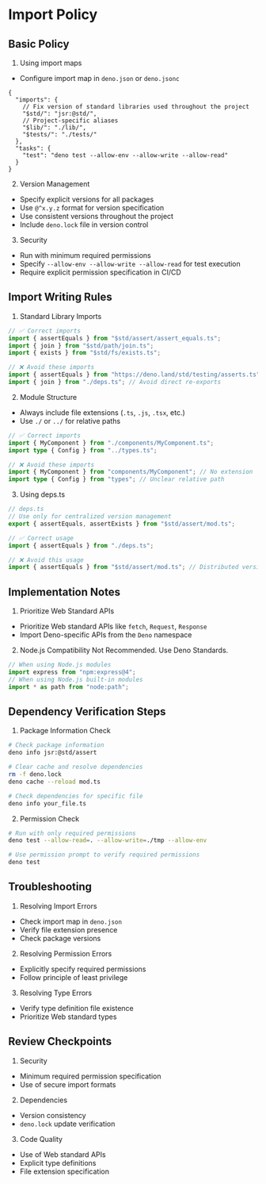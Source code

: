 # Import Policy

## Basic Policy

1. Using import maps

- Configure import map in `deno.json` or `deno.jsonc`

```jsonc
{
  "imports": {
    // Fix version of standard libraries used throughout the project
    "$std/": "jsr:@std/",
    // Project-specific aliases
    "$lib/": "./lib/",
    "$tests/": "./tests/"
  },
  "tasks": {
    "test": "deno test --allow-env --allow-write --allow-read"
  }
}
```

2. Version Management

- Specify explicit versions for all packages
- Use `@^x.y.z` format for version specification
- Use consistent versions throughout the project
- Include `deno.lock` file in version control

3. Security

- Run with minimum required permissions
- Specify `--allow-env --allow-write --allow-read` for test execution
- Require explicit permission specification in CI/CD

## Import Writing Rules

1. Standard Library Imports

```typescript
// ✅ Correct imports
import { assertEquals } from "$std/assert/assert_equals.ts";
import { join } from "$std/path/join.ts";
import { exists } from "$std/fs/exists.ts";

// ❌ Avoid these imports
import { assertEquals } from "https://deno.land/std/testing/asserts.ts";
import { join } from "./deps.ts"; // Avoid direct re-exports
```

2. Module Structure

- Always include file extensions (`.ts`, `.js`, `.tsx`, etc.)
- Use `./` or `../` for relative paths

```typescript
// ✅ Correct imports
import { MyComponent } from "./components/MyComponent.ts";
import type { Config } from "../types.ts";

// ❌ Avoid these imports
import { MyComponent } from "components/MyComponent"; // No extension
import type { Config } from "types"; // Unclear relative path
```

3. Using deps.ts

```typescript
// deps.ts
// Use only for centralized version management
export { assertEquals, assertExists } from "$std/assert/mod.ts";

// ✅ Correct usage
import { assertEquals } from "./deps.ts";

// ❌ Avoid this usage
import { assertEquals } from "$std/assert/mod.ts"; // Distributed version management
```

## Implementation Notes

1. Prioritize Web Standard APIs

- Prioritize Web standard APIs like `fetch`, `Request`, `Response`
- Import Deno-specific APIs from the `Deno` namespace

2. Node.js Compatibility Not Recommended. Use Deno Standards.

```typescript
// When using Node.js modules
import express from "npm:express@4";
// When using Node.js built-in modules
import * as path from "node:path";
```

## Dependency Verification Steps

1. Package Information Check

```bash
# Check package information
deno info jsr:@std/assert

# Clear cache and resolve dependencies
rm -f deno.lock
deno cache --reload mod.ts

# Check dependencies for specific file
deno info your_file.ts
```

2. Permission Check

```bash
# Run with only required permissions
deno test --allow-read=. --allow-write=./tmp --allow-env

# Use permission prompt to verify required permissions
deno test
```

## Troubleshooting

1. Resolving Import Errors

- Check import map in `deno.json`
- Verify file extension presence
- Check package versions

2. Resolving Permission Errors

- Explicitly specify required permissions
- Follow principle of least privilege

3. Resolving Type Errors

- Verify type definition file existence
- Prioritize Web standard types

## Review Checkpoints

1. Security

- Minimum required permission specification
- Use of secure import formats

2. Dependencies

- Version consistency
- `deno.lock` update verification

3. Code Quality

- Use of Web standard APIs
- Explicit type definitions
- File extension specification 